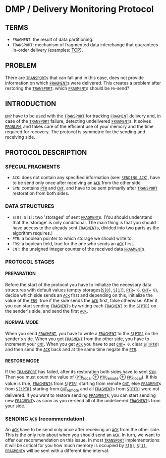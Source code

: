 # DMP / Delivery Monitoring Protocol

## TERMS
- `FRAGMENT`: the result of data partitioning.
- `TRANSPORT`: mechanism of fragmented data interchange that guarantees in-order delivery (examples: [TCP](https://tools.ietf.org/html/rfc793)).

## PROBLEM
  There are [`TRANSPORT`](#terms)s that can fall and in this case, does not provide information on which [`FRAGMENT`](#terms)s were delivered. This creates a problem after restoring the [`TRANSPORT`](#terms): which [`FRAGMENT`](#terms)s should be re-send?

## INTRODUCTION
  [`DMP`](#dmp--delivery-monitoring-protocol) have to be used with the [`TRANSPORT`](#terms) for tracking [`FRAGMENT`](#terms) delivery and, in case of the [`TRANSPORT`](#terms) failure, detecting undelivered [`FRAGMENT`](#terms)s. It solves [`PROBLEM`](#problem), and takes care of the efficient use of your memory and the time required for recovery. The protocol is symmetric for the sending and receiving side.

## PROTOCOL DESCRIPTION
### SPECIAL FRAGMENTS
- `ACK`: does not contain any specified information (see: [`SENDING ACK`](#sending-ack-recommendation)), have to be send only once after receiving an [`ACK`](#special-fragments) from the other side.
- `SYN`: contains [`PTR`](#data-structures) and [`CNT`](#data-structures), and have to be sent primarily after [`TRANSPORT`](#terms) restoration from both sides.
  
### DATA STRUCTURES
- `S[0]`, `S[1]`: two 'storages' of sent [`FRAGMENT`](#terms)s. (You should understand that the 'storage' is only conditional. The main thing is that you should have access to the already sent [`FRAGMENT`](#terms)s, divided into two parts as the algorithm requires.)
- `PTR`: a boolean pointer to which storage we should write to.
- `FRS`: a boolean field, true for the one who sends an [`ACK`](#special-fragments) first.
- `CNT`: the unsigned integer counter of the received data [`FRAGMENT`](#terms)s.

### PROTOCOL STAGES
#### PREPARATION
  Before the start of the protocol you have to initialize the necessary data structures with default values (empty storages([`S[0]`](#data-structures), [`S[1]`](#data-structures)), [`PTR`](#data-structures)`= 0`, [`CNT`](#data-structures)`= 0`), decide which side sends an [`ACK`](#special-fragments) first and depending on this, initialize the value of the [`FRS`](#data-structures): true if the side sends the [`ACK`](#special-fragments) first, false otherwise. After it you can start sending [`FRAGMENT`](#terms)s by writing each [`FRAGMENT`](#terms) to the [`S[PTR]`](#data-structures) on the sender's side, and send the first [`ACK`](#special-fragments).

#### NORMAL MODE
  When you send [`FRAGMENT`](#terms), you have to write a [`FRAGMENT`](#terms) to the [`S[PTR]`](#data-structures) on the sender's side. When you get [`FRAGMENT`](#terms) from the other side, you have to increment your [`CNT`](#data-structures). When you get [`ACK`](#special-fragments) you have to set [`CNT`](#data-structures)`= 0`, clear [`S[!PTR]`](#data-structures) and then send the [`ACK`](#special-fragments) back and at the same time negate the [`PTR`](#data-structures).

#### RESTORE MODE
  If the [`TRANSPORT`](#terms) has failed, after its restoration both sides have to sent [`SYN`](#special-fragments). Then you must count the value of ([`PTR`](#data-structures)<sub>local</sub> ⊕ [`PTR`](#data-structures)<sub>remote</sub> ⊕ [`FRS`](#data-structures)<sub>local</sub>). If this value is true, [`FRAGMENT`](#terms)s from [`S[PTR]`](#data-structures) starting from remote [`CNT`](#data-structures), else [`FRAGMENT`](#terms)s from [`S[!PTR]`](#data-structures) starting from [`CNT`](#data-structures)<sub>remote</sub> and all [`FRAGMENT`](#terms)s from [`S[PTR]`](#data-structures) were not delivered. If you want to restore sending [`FRAGMENT`](#terms)s, you can start sending new [`FRAGMENT`](#terms)s as soon as you re-send all of the undelivered [`FRAGMENT`](#terms)s from your side.

### SENDING [`ACK`](#data-structures) (recommendation)
  An [`ACK`](#special-fragments) have to be send only once after receiving an [`ACK`](#special-fragments) from the other side. This is the only rule about when you should send an [`ACK`](#special-fragments). In turn, we want to offer our recommendation on this issue. In most [`TRANSPORT`](#terms) implementations: it will be critical for you how much memory is occupied by [`S[0]`](#data-structures), [`S[1]`](#data-structures), [`FRAGMENT`](#terms)s will be sent with a different time interval.